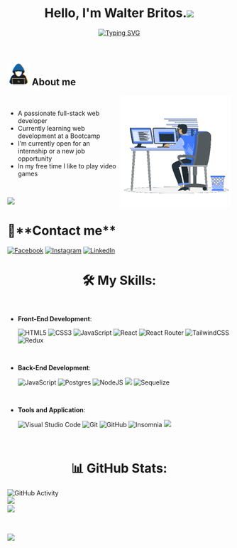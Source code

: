 <h1 align="center"><b>Hello, I'm Walter Britos.</b><img src="https://media.giphy.com/media/hvRJCLFzcasrR4ia7z/giphy.gif" width="35"></h1>

<p align="center">
<a href="https://git.io/typing-svg"><img src="https://readme-typing-svg.herokuapp.com?font=Fira+Code&pause=1000&center=true&vCenter=true&random=false&height=60&lines=Full-Stack+Web+Developer%2C;Always+learning+new+technologies%2C;Active+teamwork%2C" alt="Typing SVG" /></a>
</p>


<br>

## <picture><img src = "https://github.com/0xAbdulKhalid/0xAbdulKhalid/raw/main/assets/mdImages/about_me.gif" width = 50px></picture> **About me**

<picture> <img align="right" src="https://github.com/0xAbdulKhalid/0xAbdulKhalid/raw/main/assets/mdImages/Right_Side.gif" width = 250px></picture>

<br>

- A passionate full-stack web developer
- Currently learning web development at a Bootcamp
- I’m currently open for an internship or a new job opportunity
- In my free time I like to play video games

<br>

<img src="https://user-images.githubusercontent.com/73097560/115834477-dbab4500-a447-11eb-908a-139a6edaec5c.gif"><br>

<h1>🤝**Contact me**</h1>

   [![Facebook](https://img.shields.io/badge/Facebook-%231877F2.svg?logo=Facebook&logoColor=white)](https://www.facebook.com/walter.britos.336) 
   [![Instagram](https://img.shields.io/badge/Instagram-%23E4405F.svg?logo=Instagram&logoColor=white)](https://www.linkedin.com/in/walter-britos-2ba430222/) 
   [![LinkedIn](https://img.shields.io/badge/LinkedIn-%230077B5.svg?logo=linkedin&logoColor=white)](https://www.linkedin.com/in/walter-britos-2ba430222/) 
   

<h1 align='center'>🛠️ My Skills:</h1>

<br>

<p align="center"> 
    
- **Front-End Development**:

   ![HTML5](https://img.shields.io/badge/HTML5%20-%23E34F26.svg?style=for-the-badge&logo=html5&logoColor=white)
   ![CSS3](https://img.shields.io/badge/CSS%20-%231572B6.svg?style=for-the-badge&logo=css3&logoColor=white)
   ![JavaScript](https://img.shields.io/badge/JavaScript%20-%23F7DF1E.svg?style=for-the-badge&logo=javascript&logoColor=black)
   ![React](https://img.shields.io/badge/react-%2320232a.svg?style=for-the-badge&logo=react&logoColor=%2361DAFB)
   ![React Router](https://img.shields.io/badge/React_Router-CA4245?style=for-the-badge&logo=react-router&logoColor=white)
   ![TailwindCSS](https://img.shields.io/badge/tailwindcss-%2338B2AC.svg?style=for-the-badge&logo=tailwind-css&logoColor=white)
   ![Redux](https://img.shields.io/badge/redux-%23593d88.svg?style=for-the-badge&logo=redux&logoColor=white)

<br>

- **Back-End Development**:
  
    ![JavaScript](https://img.shields.io/badge/JavaScript%20-%23F7DF1E.svg?style=for-the-badge&logo=javascript&logoColor=black)
    ![Postgres](https://img.shields.io/badge/postgres-%23316192.svg?style=for-the-badge&logo=postgresql&logoColor=white)
    ![NodeJS](https://img.shields.io/badge/node.js-6DA55F?style=for-the-badge&logo=node.js&logoColor=white)
    <img src="https://img.shields.io/badge/Express.js-000000?style=for-the-badge&logo=express&logoColor=white">
    ![Sequelize](https://img.shields.io/badge/Sequelize-00000?style=for-the-badge&logo=sequelize&logoColor=green&color=white)

<br>

- **Tools and Application**:

    ![Visual Studio Code](https://img.shields.io/badge/Visual%20Studio%20Code-0078d7.svg?style=for-the-badge&logo=visual-studio-code&logoColor=white)
    ![Git](https://img.shields.io/badge/git-%23F05033.svg?style=for-the-badge&logo=git&logoColor=white)
    ![GitHub](https://img.shields.io/badge/github-%23121011.svg?style=for-the-badge&logo=github&logoColor=white)
    ![Insomnia](https://img.shields.io/badge/Insomnia-black?style=for-the-badge&logo=insomnia&logoColor=5849BE)
    <img src="https://img.shields.io/badge/sublime_text-%23575757.svg?&style=for-the-badge&logo=sublime-text&logoColor=important" height="25">

<br>

<h1 align='center'> 📊 GitHub Stats:</h1>

![GitHub Activity](https://github-readme-stats.vercel.app/api?username=Walter-Britos1&theme=dark&show_icons=true)<br/>
![](https://github-readme-streak-stats.herokuapp.com/?user=Walter-Britos1&theme=dark&hide_border=false)<br/>
![](https://github-readme-stats.vercel.app/api/top-langs/?username=Walter-Britos1&theme=dark&hide_border=false&include_all_commits=true&count_private=true&layout=compact)

<br>

</p>

<img src="https://user-images.githubusercontent.com/73097560/115834477-dbab4500-a447-11eb-908a-139a6edaec5c.gif"><br>




